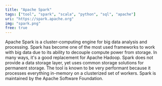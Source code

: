 ```yaml
---
title: "Apache Spark"
tags: ["tool", "spark", "scala", "python", "sql", "apache"]
uri: "https://spark.apache.org"
img: "spark.png"
free: true
---
```


Apache Spark is a cluster-computing engine for big data analysis and processing. Spark has become one of the most used frameworks to work with big data due to its ability to decouple compute power from storage. In many ways, it's a good replacement for Apache Hadoop. Spark does not provide a data storage layer, yet uses common storage solutions for permanent storage. The tool is known to be very performant because it processes everything in-memory on a clusterized set of workers. Spark is maintained by the Apache Software Foundation.